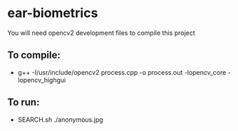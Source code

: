 ear-biometrics
==============

You will need opencv2 development files to compile this project

To compile:
--------------
- g++ -I/usr/include/opencv2 process.cpp -o process.out -lopencv_core -lopencv_highgui

To run:
--------------
- SEARCH.sh ./anonymous.jpg
